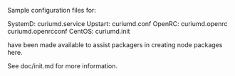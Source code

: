 Sample configuration files for:

SystemD: curiumd.service
Upstart: curiumd.conf
OpenRC:  curiumd.openrc
         curiumd.openrcconf
CentOS:  curiumd.init

have been made available to assist packagers in creating node packages here.

See doc/init.md for more information.

